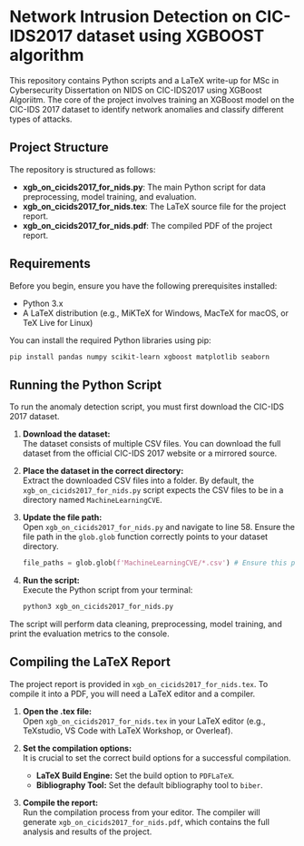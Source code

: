 # Network Intrusion Detection on CIC-IDS2017 dataset using XGBOOST algorithm

This repository contains Python scripts and a LaTeX write-up for MSc in Cybersecurity Dissertation on NIDS on CIC-IDS2017 using XGBoost Algoriitm. The core of the project involves training an XGBoost model on the CIC-IDS 2017 dataset to identify network anomalies and classify different types of attacks.

## Project Structure

The repository is structured as follows:

- **xgb_on_cicids2017_for_nids.py**: The main Python script for data preprocessing, model training, and evaluation.
- **xgb_on_cicids2017_for_nids.tex**: The LaTeX source file for the project report.
- **xgb_on_cicids2017_for_nids.pdf**: The compiled PDF of the project report.

## Requirements

Before you begin, ensure you have the following prerequisites installed:

- Python 3.x
- A LaTeX distribution (e.g., MiKTeX for Windows, MacTeX for macOS, or TeX Live for Linux)

You can install the required Python libraries using pip:

```bash
pip install pandas numpy scikit-learn xgboost matplotlib seaborn
```

## Running the Python Script

To run the anomaly detection script, you must first download the CIC-IDS 2017 dataset.

1. **Download the dataset:**  
   The dataset consists of multiple CSV files. You can download the full dataset from the official CIC-IDS 2017 website or a mirrored source.

2. **Place the dataset in the correct directory:**  
   Extract the downloaded CSV files into a folder. By default, the `xgb_on_cicids2017_for_nids.py` script expects the CSV files to be in a directory named `MachineLearningCVE`.

3. **Update the file path:**  
   Open `xgb_on_cicids2017_for_nids.py` and navigate to line 58. Ensure the file path in the `glob.glob` function correctly points to your dataset directory.

   ```python
   file_paths = glob.glob(f'MachineLearningCVE/*.csv') # Ensure this path is correct
   ```

4. **Run the script:**  
   Execute the Python script from your terminal:

   ```bash
   python3 xgb_on_cicids2017_for_nids.py
   ```

The script will perform data cleaning, preprocessing, model training, and print the evaluation metrics to the console.

## Compiling the LaTeX Report

The project report is provided in `xgb_on_cicids2017_for_nids.tex`. To compile it into a PDF, you will need a LaTeX editor and a compiler.

1. **Open the .tex file:**  
   Open `xgb_on_cicids2017_for_nids.tex` in your LaTeX editor (e.g., TeXstudio, VS Code with LaTeX Workshop, or Overleaf).

2. **Set the compilation options:**  
   It is crucial to set the correct build options for a successful compilation.

   - **LaTeX Build Engine:** Set the build option to `PDFLaTeX`.  
   - **Bibliography Tool:** Set the default bibliography tool to `biber`.

3. **Compile the report:**  
   Run the compilation process from your editor. The compiler will generate `xgb_on_cicids2017_for_nids.pdf`, which contains the full analysis and results of the project.
